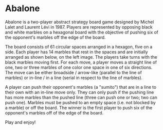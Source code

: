# Abalone

Abalone is a two-player abstract strategy board game designed by Michel Lalet and Laurent Lévi in 1987. Players are represented by opposing black and white marbles on a hexagonal board with the objective of pushing six of the opponent's marbles off the edge of the board.

The board consists of 61 circular spaces arranged in a hexagon, five on a side. Each player has 14 marbles that rest in the spaces and are initially arranged as shown below, on the left image. The players take turns with the black marbles moving first. For each move, a player moves a straight line of one, two or three marbles of one color one space in one of six directions. The move can be either broadside / arrow-like (parallel to the line of marbles) or in-line / in a line (serial in respect to the line of marbles).

A player can push their opponent's marbles (a "sumito") that are in a line to their own with an in-line move only. They can only push if the pushing line has more marbles than the pushed line (three can push one or two; two can push one). Marbles must be pushed to an empty space (i.e. not blocked by a marble) or off the board. The winner is the first player to push six of the opponent's marbles off of the edge of the board.

Play and enjoy!
